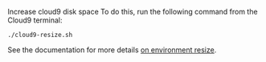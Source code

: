 Increase cloud9 disk space
To do this, run the following command from the Cloud9 terminal:
```
./cloud9-resize.sh
```
See the documentation for more details [on environment resize](https://docs.aws.amazon.com/cloud9/latest/user-guide/move-environment.html#move-environment-resize). 